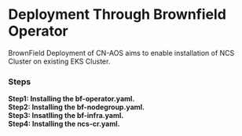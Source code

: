 # Deployment Through Brownfield Operator

BrownField Deployment of CN-AOS aims to enable installation of NCS Cluster on existing EKS Cluster.

### Steps

**Step1: Installing the bf-operator.yaml.**   
**Step2: Installing the bf-nodegroup.yaml.**  
**Step3: Insatlling the bf-infra.yaml.**   
**Step4: Installing the ncs-cr.yaml.**


